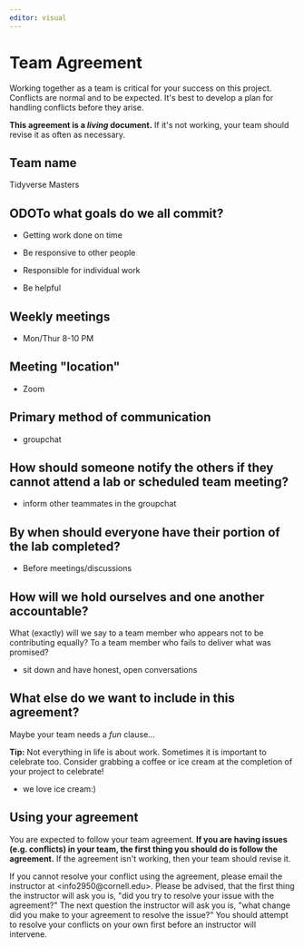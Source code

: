 ```yaml
---
editor: visual
---
```


# Team Agreement

Working together as a team is critical for your success on this project. Conflicts are normal and to be expected. It's best to develop a plan for handling conflicts before they arise.

**This agreement is a *living* document.** If it's not working, your team should revise it as often as necessary.

## Team name

Tidyverse Masters

## ODOTo what goals do we all commit?

-   Getting work done on time

-   Be responsive to other people

-   Responsible for individual work

-   Be helpful

## Weekly meetings

-   Mon/Thur 8-10 PM

## Meeting "location"

-   Zoom

## Primary method of communication

-   groupchat

## How should someone notify the others if they cannot attend a lab or scheduled team meeting?

-   inform other teammates in the groupchat

## By when should everyone have their portion of the lab completed?

-   Before meetings/discussions

## How will we hold ourselves and one another accountable?

What (exactly) will we say to a team member who appears not to be contributing equally? To a team member who fails to deliver what was promised?

-   sit down and have honest, open conversations

## What else do we want to include in this agreement?

Maybe your team needs a *fun* clause...

**Tip:** Not everything in life is about work. Sometimes it is important to celebrate too. Consider grabbing a coffee or ice cream at the completion of your project to celebrate!

-   we love ice cream:)

## Using your agreement

You are expected to follow your team agreement. **If you are having issues (e.g. conflicts) in your team, the first thing you should do is follow the agreement.** If the agreement isn't working, then your team should revise it.

If you cannot resolve your conflict using the agreement, please email the instructor at \<info2950\@cornell.edu\>. Please be advised, that the first thing the instructor will ask you is, "did you try to resolve your issue with the agreement?" The next question the instructor will ask you is, "what change did you make to your agreement to resolve the issue?" You should attempt to resolve your conflicts on your own first before an instructor will intervene.
